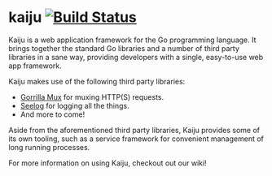 # kaiju [![Build Status](https://travis-ci.org/drivernation/kaiju.svg?branch=master)](https://travis-ci.org/drivernation/kaiju)
Kaiju is a web application framework for the Go programming language. It brings together the standard Go libraries and a number of third party libraries in a sane way, providing developers with a single, easy-to-use web app framework.

Kaiju makes use of the following third party libraries:
* [Gorrilla Mux](https://github.com/gorilla/mux) for muxing HTTP(S) requests.
* [Seelog](https://github.com/cihub/seelog) for logging all the things.
* And more to come!

Aside from the aforementioned third party libraries, Kaiju provides some of its own tooling, such as a service framework for convenient management of long running processes.

For more information on using Kaiju, checkout out our wiki!

